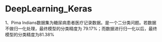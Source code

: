 # DeepLearning_Keras
1、Pima Indians数据集为糖尿病患者医疗记录数据。是一个二分类问题。若数据不做归一化处理，最终模型的分类精度为 79.17%；而数据进行归一化以后，最终模型的分类精度为81.38%
